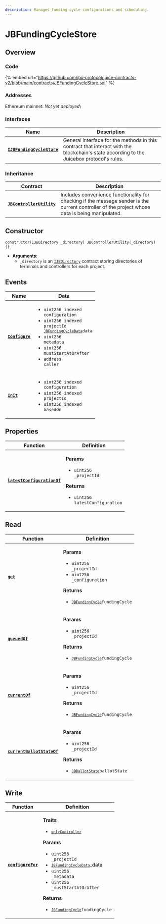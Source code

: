 ```yaml
---
description: Manages funding cycle configurations and scheduling.
---
```


# JBFundingCycleStore

## Overview

### Code

{% embed url="https://github.com/jbx-protocol/juice-contracts-v2/blob/main/contracts/JBFundingCycleStore.sol" %}

### **Addresses**

Ethereum mainnet: _Not yet deployed_\

### **Interfaces**

| Name                                                                   | Description                                                                                                                              |
| ---------------------------------------------------------------------- | ---------------------------------------------------------------------------------------------------------------------------------------- |
| [**`IJBFundingCycleStore`**](../../interfaces/ijbfundingcyclestore.md) | General interface for the methods in this contract that interact with the blockchain's state according to the Juicebox protocol's rules. |

### **Inheritance**

| Contract                                                         | Description                                                                                                                                   |
| ---------------------------------------------------------------- | --------------------------------------------------------------------------------------------------------------------------------------------- |
| [**`JBControllerUtility`**](../or-abstract/jbcontrollerutility/) | Includes convenience functionality for checking if the message sender is the current controller of the project whose data is being manipulated.                                      |

## Constructor

```solidity
constructor(IJBDirectory _directory) JBControllerUtility(_directory) {}
```

* **Arguments:**
  * `_directory` is an [`IJBDirectory`](../../../../protocol/interfaces/ijbdirectory.md) contract storing directories of terminals and controllers for each project.

## Events

| Name                                   | Data                                                                                                                                                                                                                                                                                                                                                      |
| -------------------------------------- | --------------------------------------------------------------------------------------------------------------------------------------------------------------------------------------------------------------------------------------------------------------------------------------------------------------------------------------------------------- |
| [**`Configure`**](events/configure.md) | <ul><li><code>uint256 indexed configuration</code></li><li><code>uint256 indexed projectId</code></li><code>[`JBFundingCycleData`](../../data-structures/jbfundingcycledata.md)data</code></li><li><code>uint256 metadata</code></li><li><code>uint256 mustStartAtOrAfter</code></li><li><code>address caller</code></li></ul> |
| [**`Init`**](events/init.md)           | <ul><li><code>uint256 indexed configuration</code></li><li><code>uint256 indexed projectId</code></li><li><code>uint256 indexed basedOn</code></li></ul>                                                                                                                                                                                                 |

## Properties

| Function                                     | Definition                                                                                                                                                    |
| -------------------------------------------- | ------------------------------------------------------------------------------------------------------------------------------------------------------------- |
| [**`latestConfigurationOf`**](properties/latestconfigurationof.md) | <p><strong>Params</strong></p><ul><li><code>uint256 _projectId</code></li></ul><p><strong>Returns</strong></p><ul><li><code>uint256 latestConfiguration</code></li></ul> |

## Read

| Function                                                   | Definition                                                                                                                                                                                                                                      |
| ---------------------------------------------------------- | ----------------------------------------------------------------------------------------------------------------------------------------------------------------------------------------------------------------------------------------------- |
| [**`get`**](read/get.md)                                   | <p><strong>Params</strong></p><ul><li><code>uint256 _projectId</code></li><li><code>uint256 _configuration</code></li></ul><p><strong>Returns</strong></p><ul><li><code>[`JBFundingCycle`](../../data-structures/jbfundingcycle.md)fundingCycle</code></li></ul> |
| [**`queuedOf`**](read/queuedof.md)                         | <p><strong>Params</strong></p><ul><li><code>uint256 _projectId</code></li></ul><p><strong>Returns</strong></p><ul><li><code>[`JBFundingCycle`](../../data-structures/jbfundingcycle.md)fundingCycle</code></li></ul>      |
| [**`currentOf`**](read/currentof.md)                       | <p><strong>Params</strong></p><ul><li><code>uint256 _projectId</code></li></ul><p><strong>Returns</strong></p><ul><li><code>[`JBFundingCycle`](../../data-structures/jbfundingcycle.md)fundingCycle</code></li></ul>      |
| [**`currentBallotStateOf`**](read/currentballotstateof.md) | <p><strong>Params</strong></p><ul><li><code>uint256 _projectId</code></li></ul><p><strong>Returns</strong></p><ul><li><code>[`JBBallotState`](../../enums/jbballotstate.md)ballotState</code></li></ul>                   |

## Write

| Function                                    | Definition                                                                                                                                                                                                                                                                                                                                                                                                                                                                                                                                                                                                                                                                                                                                                               |
| ------------------------------------------- | ------------------------------------------------------------------------------------------------------------------------------------------------------------------------------------------------------------------------------------------------------------------------------------------------------------------------------------------------------------------------------------------------------------------------------------------------------------------------------------------------------------------------------------------------------------------------------------------------------------------------------------------------------------------------------------------------------------------------------------------------------------------------ |
| [**`configureFor`**](write/configurefor.md) | <p><strong>Traits</strong></p><ul><li><code>[`onlyController`](../../../../protocol/specifications/contracts/jbcontrollerutility/modifiers/onlycontroller.md)</code></li></ul><p><strong>Params</strong></p><ul><li><code>uint256 _projectId</code></li><li><code>[`JBFundingCycleData`](../../../../protocol/data-structures/jbfundingcycledata.md)</code>_data</code></li><li><code>uint256 _metadata</code></li><li><code>uint256 _mustStartAtOrAfter</code></li></ul><p><strong>Returns</strong></p><ul><li><a href=""><code>[`JBFundingCycle`](../../../../protocol/data-structures/jbfundingcycle.md)fundingCycle</code></li></ul> |
